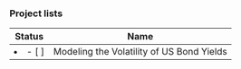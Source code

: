 ### Project lists
|Status|Name|
|---|---|
|<li>- [ ] </li>|Modeling the Volatility of US Bond Yields
